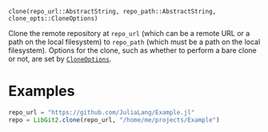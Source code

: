 ```
clone(repo_url::AbstractString, repo_path::AbstractString, clone_opts::CloneOptions)
```

Clone the remote repository at `repo_url` (which can be a remote URL or a path on the local filesystem) to `repo_path` (which must be a path on the local filesystem). Options for the clone, such as whether to perform a bare clone or not, are set by [`CloneOptions`](@ref).

# Examples

```julia
repo_url = "https://github.com/JuliaLang/Example.jl"
repo = LibGit2.clone(repo_url, "/home/me/projects/Example")
```
